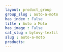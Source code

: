 ```yaml
---
layout: product_group
group_slug : auto-a-moto
has_index : False
title : Auto a Moto
has_image : False
cat_slug : bytovy-textil
slug : auto-a-moto
products:
---
```


